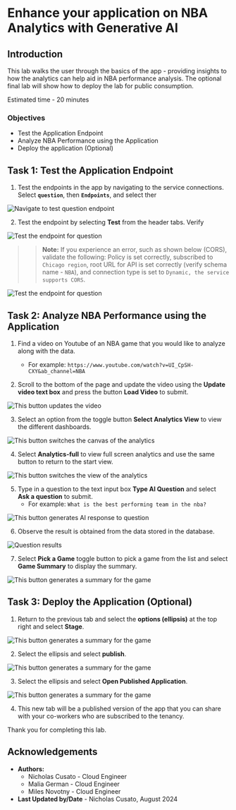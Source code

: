 # Enhance your application on NBA Analytics with Generative AI

## Introduction

This lab walks the user through the basics of the app - providing insights to how the analytics can help aid in NBA performance analysis. The optional final lab will show how to deploy the lab for public consumption.

Estimated time - 20 minutes

### Objectives

* Test the Application Endpoint
* Analyze NBA Performance using the Application
* Deploy the application (Optional)

## Task 1: Test the Application Endpoint

1. Test the endpoints in the app by navigating to the service connections. Select **`question`**, then **`Endpoints`**, and select ther

  ![Navigate to test question endpoint](./images/test-question.png "")

2. Test the endpoint by selecting **Test** from the header tabs. Verify 

  ![Test the endpoint for question](./images/test-success.png "")

>>**Note:** If you experience an error, such as shown below (CORS), validate the following: Policy is set correctly, subscribed to `Chicago region`, root URL for API is set correctly (verify schema name - `NBA`), and connection type is set to `Dynamic, the service supports CORS`.

  ![Test the endpoint for question](./images/test-cors.png "")

## Task 2: Analyze NBA Performance using the Application

1. Find a video on Youtube of an NBA game that you would like to analyze along with the data. 
	* For example: `https://www.youtube.com/watch?v=UI_CpSH-CXY&ab_channel=NBA`

2. Scroll to the bottom of the page and update the video using the **Update video text box** and press the button **Load Video** to submit.

  ![This button updates the video](./images/update-video.png "")

3. Select an option from the toggle button **Select Analytics View** to view the different dashboards.

  ![This button switches the canvas of the analytics](./images/toggle-analytics.png "")

4. Select **Analytics-full** to view full screen analytics and use the same button to return to the start view.

  ![This button switches the view of the analytics](./images/toggle-view.png "")

5. Type in a question to the text input box **Type AI Question** and select **Ask a question** to submit. 
	* For example: `What is the best performing team in the nba?`

  ![This button generates AI response to question](./images/question.png "")

6. Observe the result is obtained from the data stored in the database.

  ![Question results](./images/question-result.png "")

7. Select **Pick a Game** toggle button to pick a game from the list and select **Game Summary** to display the summary.

  ![This button generates a summary for the game](./images/summary.png "")

## Task 3: Deploy the Application (Optional)

1. Return to the previous tab and select the **options (ellipsis)** at the top right and select **Stage**.

  ![This button generates a summary for the game](./images/stage.png "")

2. Select the ellipsis and select **publish**.

  ![This button generates a summary for the game](./images/publish.png "")

3. Select the ellipsis and select **Open Published Application**.

  ![This button generates a summary for the game](./images/view-publish.png "")

4. This new tab will be a published version of the app that you can share with your co-workers who are subscribed to the tenancy.

Thank you for completing this lab.

## Acknowledgements

* **Authors:**
	* Nicholas Cusato - Cloud Engineer
	* Malia German - Cloud Engineer
	* Miles Novotny - Cloud Engineer
* **Last Updated by/Date** - Nicholas Cusato, August 2024